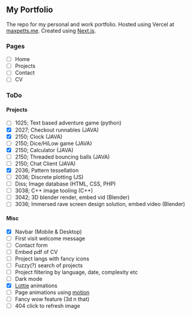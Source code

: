 ## My Portfolio

The repo for my personal and work portfolio.
Hosted using Vercel at [maxpetts.me](https://maxpetts.me).
Created using [Next.js](https://nextjs.org/).

### Pages

- [ ] Home
- [ ] Projects
- [ ] Contact
- [ ] CV

### ToDo

#### Projects

- [ ] 1025; Text based adventure game (python)
- [x] 2027; Checkout runnables (JAVA)
- [x] 2150; Clock (JAVA)
- [ ] 2150; Dice/HiLow game (JAVA)
- [x] 2150; Calculator (JAVA)
- [ ] 2150; Threaded bouncing balls (JAVA)
- [ ] 2150; Chat Client (JAVA)
- [x] 2036; Pattern tessellation
- [ ] 2036; Discrete plotting (JS)
- [ ] Diss; Image database (HTML, CSS, PHP)
- [ ] 3038; C++ image tooling (C++)
- [ ] 3042; 3D blender render, embed vid (Blender)
- [ ] 3036; Immersed rave screen design solution, embed video (Blender)

#### Misc

- [x] Navbar (Mobile & Desktop)
- [ ] First visit welcome message
- [ ] Contact form
- [ ] Embed pdf of CV
- [ ] Project langs with fancy icons
- [ ] Fuzzy(?) search of projects
- [ ] Project filtering by language, date, complexity etc
- [ ] Dark mode
- [x] [Lottie](https://airbnb.io/lottie/#/web) animations
- [ ] Page animations using [motion](https://www.framer.com/api/motion/)
- [ ] Fancy wow feature (3d n that)
- [ ] 404 click to refresh image
